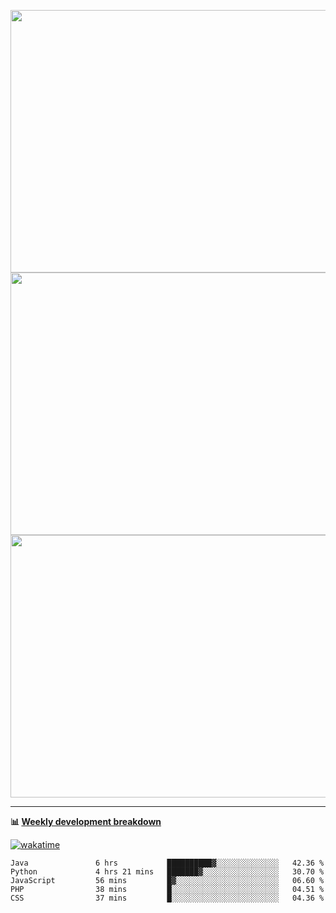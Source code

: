<p float="left" align="middle"><img src="https://user-images.githubusercontent.com/56089155/195064669-12bd89bb-53c9-44b1-9fd8-993f93f585e1.png" width="600px" height="420px">
<img src="https://user-images.githubusercontent.com/56089155/195064706-c37aa3c8-f669-46c9-abba-1eadcbb910c5.png" width="600px" height="420px">
<img src="https://user-images.githubusercontent.com/56089155/195064753-0de674c7-4fc7-4831-a8a5-402e19cc77be.png" width="600px" height="420px"></p>

<hr />

**📊 [Weekly development breakdown](https://wakatime.com/@Ari24)**

[![wakatime](https://wakatime.com/badge/user/ca34c016-707f-4382-84cf-1823913a1423.svg)](https://wakatime.com/@ca34c016-707f-4382-84cf-1823913a1423)

<!--START_SECTION:waka-->

```text
Java               6 hrs           ██████████▓░░░░░░░░░░░░░░   42.36 %
Python             4 hrs 21 mins   ███████▓░░░░░░░░░░░░░░░░░   30.70 %
JavaScript         56 mins         █▓░░░░░░░░░░░░░░░░░░░░░░░   06.60 %
PHP                38 mins         █░░░░░░░░░░░░░░░░░░░░░░░░   04.51 %
CSS                37 mins         █░░░░░░░░░░░░░░░░░░░░░░░░   04.36 %
```

<!--END_SECTION:waka-->
